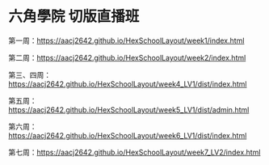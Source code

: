 # 六角學院 切版直播班

第一周：https://aacj2642.github.io/HexSchoolLayout/week1/index.html

第二周：https://aacj2642.github.io/HexSchoolLayout/week2/index.html

第三、四周：https://aacj2642.github.io/HexSchoolLayout/week4_LV1/dist/index.html

第五周：https://aacj2642.github.io/HexSchoolLayout/week5_LV1/dist/admin.html

第六周：https://aacj2642.github.io/HexSchoolLayout/week6_LV1/dist/index.html

第七周：https://aacj2642.github.io/HexSchoolLayout/week7_LV2/index.html
